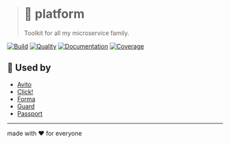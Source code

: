 > # 🧰 platform
>
> Toolkit for all my microservice family.

[![Build][icon_build]][page_build]
[![Quality][icon_quality]][page_quality]
[![Documentation][icon_docs]][page_docs]
[![Coverage][icon_coverage]][page_coverage]

## 🤲 Used by

- [Avito][avito]
- [Click!][click]
- [Forma][forma]
- [Guard][guard]
- [Passport][passport]

---

made with ❤️ for everyone

[icon_build]:      https://travis-ci.org/kamilsk/platform.svg?branch=master
[icon_coverage]:   https://api.codeclimate.com/v1/badges/092e6f2f5ad3c447314a/test_coverage
[icon_docs]:       https://godoc.org/github.com/kamilsk/platform?status.svg
[icon_quality]:    https://goreportcard.com/badge/github.com/kamilsk/platform

[page_build]:      https://travis-ci.org/kamilsk/platform
[page_coverage]:   https://codeclimate.com/github/kamilsk/platform/test_coverage
[page_docs]:       https://godoc.org/github.com/kamilsk/platform
[page_quality]:    https://goreportcard.com/report/github.com/kamilsk/platform

[avito]:           https://github.com/avito-tech
[click]:           https://github.com/kamilsk/click
[forma]:           https://github.com/kamilsk/form-api
[guard]:           https://github.com/kamilsk/guard
[passport]:        https://github.com/kamilsk/passport
[promo]:           https://github.com/kamilsk/platform
